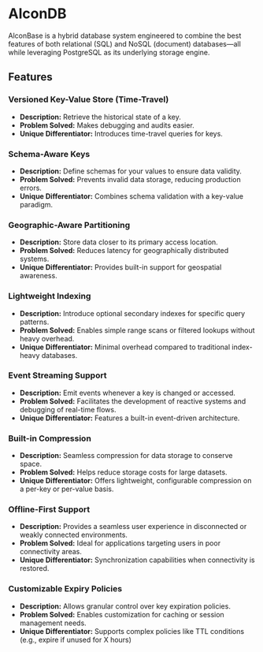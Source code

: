 # AlconDB

AlconBase is a hybrid database system engineered to combine the best features of both relational (SQL) and NoSQL (document) databases—all while leveraging PostgreSQL as its underlying storage engine.

## Features

### Versioned Key-Value Store (Time-Travel)

- **Description:** Retrieve the historical state of a key.
- **Problem Solved:** Makes debugging and audits easier.
- **Unique Differentiator:** Introduces time-travel queries for keys.

### Schema-Aware Keys

- **Description:** Define schemas for your values to ensure data validity.
- **Problem Solved:** Prevents invalid data storage, reducing production errors.
- **Unique Differentiator:** Combines schema validation with a key-value paradigm.

### Geographic-Aware Partitioning

- **Description:** Store data closer to its primary access location.
- **Problem Solved:** Reduces latency for geographically distributed systems.
- **Unique Differentiator:** Provides built-in support for geospatial awareness.

### Lightweight Indexing

- **Description:** Introduce optional secondary indexes for specific query patterns.
- **Problem Solved:** Enables simple range scans or filtered lookups without heavy overhead.
- **Unique Differentiator:** Minimal overhead compared to traditional index-heavy databases.

### Event Streaming Support

- **Description:** Emit events whenever a key is changed or accessed.
- **Problem Solved:** Facilitates the development of reactive systems and debugging of real-time flows.
- **Unique Differentiator:** Features a built-in event-driven architecture.

### Built-in Compression

- **Description:** Seamless compression for data storage to conserve space.
- **Problem Solved:** Helps reduce storage costs for large datasets.
- **Unique Differentiator:** Offers lightweight, configurable compression on a per-key or per-value basis.

### Offline-First Support

- **Description:** Provides a seamless user experience in disconnected or weakly connected environments.
- **Problem Solved:** Ideal for applications targeting users in poor connectivity areas.
- **Unique Differentiator:** Synchronization capabilities when connectivity is restored.

### Customizable Expiry Policies

- **Description:** Allows granular control over key expiration policies.
- **Problem Solved:** Enables customization for caching or session management needs.
- **Unique Differentiator:** Supports complex policies like TTL conditions (e.g., expire if unused for X hours)
